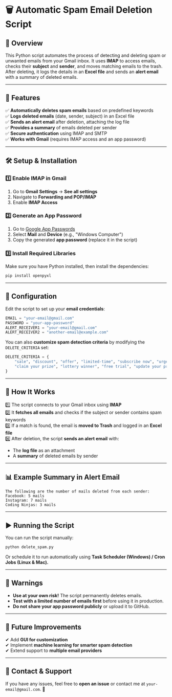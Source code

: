 # 🗑️ Automatic Spam Email Deletion Script

## 📌 Overview  
This Python script automates the process of detecting and deleting spam or unwanted emails from your Gmail inbox. It uses **IMAP** to access emails, checks their **subject** and **sender**, and moves matching emails to the trash. After deleting, it logs the details in an **Excel file** and sends an **alert email** with a summary of deleted emails.

---

## 🚀 Features
✅ **Automatically deletes spam emails** based on predefined keywords  
✅ **Logs deleted emails** (date, sender, subject) in an Excel file  
✅ **Sends an alert email** after deletion, attaching the log file  
✅ **Provides a summary** of emails deleted per sender  
✅ **Secure authentication** using IMAP and SMTP  
✅ **Works with Gmail** (requires IMAP access and an app password)

---

## 🛠️ Setup & Installation

### 1️⃣ Enable IMAP in Gmail  
1. Go to **Gmail Settings** → **See all settings**  
2. Navigate to **Forwarding and POP/IMAP**  
3. Enable **IMAP Access**  

### 2️⃣ Generate an App Password  
1. Go to [Google App Passwords](https://myaccount.google.com/apppasswords)  
2. Select **Mail** and **Device** (e.g., "Windows Computer")  
3. Copy the generated **app password** (replace it in the script)

### 3️⃣ Install Required Libraries  
Make sure you have Python installed, then install the dependencies:

```sh
pip install openpyxl
```

---

## 🔧 Configuration

Edit the script to set up your **email credentials**:

```python
EMAIL = "your-email@gmail.com"
PASSWORD = "your-app-password"
ALERT_RECEIVER1 = "your-email@gmail.com"
ALERT_RECEIVER2 = "another-email@example.com"
```

You can also **customize spam detection criteria** by modifying the `DELETE_CRITERIA` set:

```python
DELETE_CRITERIA = {
    "sale", "discount", "offer", "limited-time", "subscribe now", "urgent action required",
    "claim your prize", "lottery winner", "free trial", "update your preferences", "unsubscribe now"
}
```

---

## 🔄 How It Works
1️⃣ The script connects to your Gmail inbox using **IMAP**  
2️⃣ It **fetches all emails** and checks if the subject or sender contains spam keywords  
3️⃣ If a match is found, the email is **moved to Trash** and logged in an **Excel file**  
4️⃣ After deletion, the script **sends an alert email** with:  
   - The **log file** as an attachment  
   - A **summary** of deleted emails by sender  

---

## 📊 Example Summary in Alert Email  
```
The following are the number of mails deleted from each sender:
Facebook: 5 mails
Instagram: 7 mails
Coding Ninjas: 3 mails
```

---

## ▶️ Running the Script  
You can run the script manually:

```sh
python delete_spam.py
```

Or schedule it to run automatically using **Task Scheduler (Windows) / Cron Jobs (Linux & Mac).**

---

## 🛑 Warnings  
- **Use at your own risk!** The script permanently deletes emails.  
- **Test with a limited number of emails first** before using it in production.  
- **Do not share your app password publicly** or upload it to GitHub.

---

## 📌 Future Improvements  
✔ Add **GUI for customization**  
✔ Implement **machine learning for smarter spam detection**  
✔ Extend support to **multiple email providers**  

---

## 📧 Contact & Support  
If you have any issues, feel free to **open an issue** or contact me at `your-email@gmail.com`. 🚀
